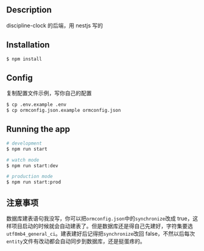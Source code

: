 ## Description

discipline-clock 的后端，用 nestjs 写的

## Installation

```bash
$ npm install
```

## Config

复制配置文件示例，写你自己的配置

```bash
$ cp .env.example .env
$ cp ormconfig.json.example ormconfig.json
```

## Running the app

```bash
# development
$ npm run start

# watch mode
$ npm run start:dev

# production mode
$ npm run start:prod
```

## 注意事项

数据库建表语句我没写，你可以把`ormconfig.json`中的`synchronize`改成 true，这样项目启动的时候就会自动建表了。但是数据库还是得自己先建好，字符集要选`utf8mb4_general_ci`。建表建好后记得把`synchronize`改回 false，不然以后每次`entity`文件有改动都会自动同步到数据库，还是挺蛋疼的。
